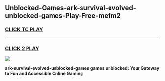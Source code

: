 
## Unblocked-Games-ark-survival-evolved-unblocked-games-Play-Free-mefm2
<h3>
<a href="https://premium76.site?title=ark-survival-evolved-unblocked-games&ref=21A">CLICK TO PLAY</a></h3>
<hr>

<h3>
<a href="https://premium76.site?title=ark-survival-evolved-unblocked-games&ref=21A">CLICK 2 PLAY</a>
  
</h3>

<a href="https://premium76.site?title=ark-survival-evolved-unblocked-games&ref=21A"><img src="https://clearcache.store/games.png"></a>


**ark-survival-evolved-unblocked-games games unblocked: Your Gateway to Fun and Accessible Online Gaming**
